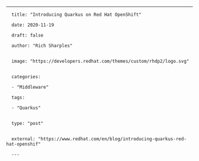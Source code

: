 --- 

      title: "Introducing Quarkus on Red Hat OpenShift"  

      date: 2020-11-19 

      draft: false  

      author: "Rich Sharples"  


      image: "https://developers.redhat.com/themes/custom/rhdp2/logo.svg"  


      categories:  

      - "Middleware"  

      tags:   

      - "Quarkus"  

      
      type: "post"  


      external: "https://www.redhat.com/en/blog/introducing-quarkus-red-hat-openshif"   

      ---
  